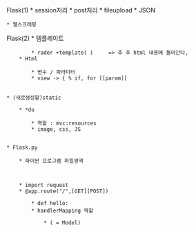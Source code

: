 Flask(1)
	* session처리
	* post처리
	* fileupload
	* JSON


	* 웹스크래핑

Flask(2)
	* 템플레이트


			* rader +template( )     => 추 후 html 내용에 들어간다,
		* Html

			* 변수 / 파라미터
			* view -> { % if, for [[param]]


	* (새로생성할)static

		* *do 

			* 역할 : mvc:resources
			* image, css, JS 


	* Flask.py

		* 파이썬 프로그램 파일영역



		* import request
		* @app.route("/",[GET][POST])

			* def hello:
			* handlerMapping 역할

				* ( = Model)




